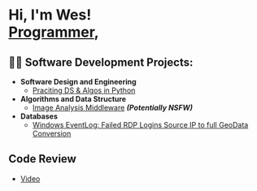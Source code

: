 <h1>Hi, I'm Wes! <br/><a href="https://github.com/joshmadakor1">Programmer</a>, 

<h2>👨‍💻 Software Development Projects:</h2>

- <b>Software Design and Engineering</b>
  - [Praciting DS & Algos in Python](https://github.com/joshmadakor1/Algorithms-Practice)
- <b>Algorithms and Data Structure</b>
  - [Image Analysis Middleware](https://github.com/joshmadakor1/4chan-Image-Analysis-Middleware-C964) <b><i>(Potentially NSFW)</b></i>
- <b>Databases</b>
  - [Windows EventLog: Failed RDP Logins Source IP to full GeoData Conversion](https://github.com/joshmadakor1/Sentinel-Lab)


<h2> Code Review </h2>

- [Video](https://youtu.be/wY2F6kVMtN8)
